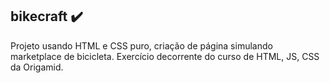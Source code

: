 ## bikecraft ✔️

Projeto usando HTML e CSS puro, criação de página simulando marketplace de bicicleta. Exercício decorrente do curso de HTML, JS, CSS da Origamid.
